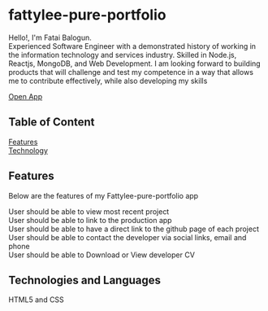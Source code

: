 # fattylee-pure-portfolio

Hello!, I'm Fatai Balogun.<br/>
Experienced Software Engineer with a demonstrated history of working in the information technology and services industry. Skilled in Node.js, Reactjs, MongoDB, and Web Development. I am looking forward to building products that will challenge and test my competence in a way that allows me to contribute effectively, while also developing my skills

[Open App](https://fatai-balogun-portfolio.netlify.app/)

## Table of Content

[Features](#features)<br>
[Technology](#technologies-and-languages)<br>

## Features

Below are the features of my Fattylee-pure-portfolio app

User should be able to view most recent project<br/>
User should be able to link to the production app<br/>
User should be able to have a direct link to the github page of each project<br/>
User should be able to contact the developer via social links, email and phone<br/>
User should be able to Download or View developer CV<br/>

## Technologies and Languages

HTML5 and CSS
